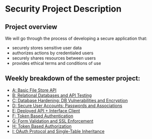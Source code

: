 # Security Project Description

## Project overview
We will go through the process of developing a secure application that:
- securely stores sensitive user data
- authorizes actions by credentialed users
- securely shares resources between users
- provides ethical terms and conditions of use

## Weekly breakdown of the semester project:
- [A: Basic File Store API](descriptions/a_filestore_api.md)
- [B: Relational Databases and API Testing](descriptions/b_db_testing.md)
- [C: Database Hardening: DB Vulnerabilities and Encryption](descriptions/c_db_hardening.md)
- [D: Secure User Accounts: Passwords and Associations](descriptions/d_secure_accounts.md)
- [E: Deployed API + Interface Client](descriptions/e_interface_client.md)
- [F: Token Based Authentication](descriptions/f_token_authentication.md)
- [G: Form Validation and SSL Enforcement](descriptions/g_validation_ssl.md)
- [H: Token Based Authorization](descriptions/h_token_authorization.md)
- [I: OAuth Protocol and Single-Table Inheritance](descriptions/i_oauth_protocol.md)
